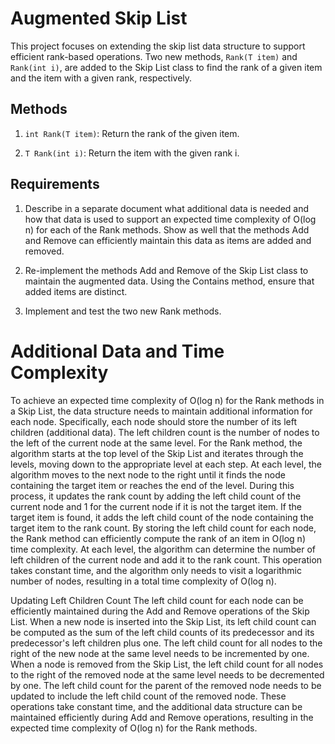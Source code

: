 # Augmented Skip List

This project focuses on extending the skip list data structure to support efficient rank-based operations. Two new methods, `Rank(T item)` and `Rank(int i)`, are added to the Skip List class to find the rank of a given item and the item with a given rank, respectively.

## Methods

1. `int Rank(T item)`: Return the rank of the given item.

2. `T Rank(int i)`: Return the item with the given rank i.

## Requirements

1. Describe in a separate document what additional data is needed and how that data is used to support an expected time complexity of O(log n) for each of the Rank methods. Show as well that the methods Add and Remove can efficiently maintain this data as items are added and removed.

2. Re-implement the methods Add and Remove of the Skip List class to maintain the augmented data. Using the Contains method, ensure that added items are distinct.

3. Implement and test the two new Rank methods.

# Additional Data and Time Complexity

To achieve an expected time complexity of O(log n) for the Rank methods in a Skip List, the data structure needs to maintain additional information for each node. Specifically, each node should store the number of its left children (additional data). The left children count is the number of nodes to the left of the current node at the same level.
For the Rank method, the algorithm starts at the top level of the Skip List and iterates through the levels, moving down to the appropriate level at each step. At each level, the algorithm moves to the next node to the right until it finds the node containing the target item or reaches the end of the level.
 During this process, it updates the rank count by adding the left child count of the current node and 1 for the current node if it is not the target item. If the target item is found, it adds the left child count of the node containing the target item to the rank count.
By storing the left child count for each node, the Rank method can efficiently compute the rank of an item in O(log n) time complexity. At each level, the algorithm can determine the number of left children of the current node and add it to the rank count. This operation takes constant time, and the algorithm only needs to visit a logarithmic number of nodes, resulting in a total time complexity of O(log n).

Updating Left Children Count
The left child count for each node can be efficiently maintained during the Add and Remove operations of the Skip List. When a new node is inserted into the Skip List, its left child count can be computed as the sum of the left child counts of its predecessor and its predecessor's left children plus one. The left child count for all nodes to the right of the new node at the same level needs to be incremented by one.
When a node is removed from the Skip List, the left child count for all nodes to the right of the removed node at the same level needs to be decremented by one. The left child count for the parent of the removed node needs to be updated to include the left child count of the removed node.
These operations take constant time, and the additional data structure can be maintained efficiently during Add and Remove operations, resulting in the expected time complexity of O(log n) for the Rank methods.


